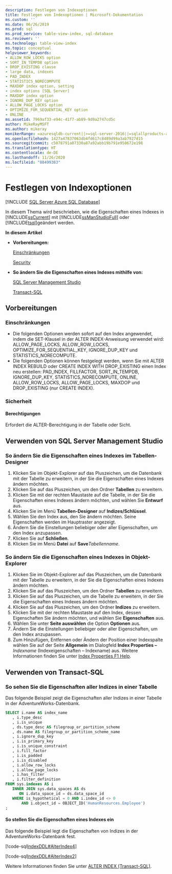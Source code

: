 ```yaml
---
description: Festlegen von Indexoptionen
title: Festlegen von Indexoptionen | Microsoft-Dokumentation
ms.custom: ''
ms.date: 06/26/2019
ms.prod: sql
ms.prod_service: table-view-index, sql-database
ms.reviewer: ''
ms.technology: table-view-index
ms.topic: conceptual
helpviewer_keywords:
- ALLOW_ROW_LOCKS option
- SORT_IN_TEMPDB option
- DROP_EXISTING clause
- large data, indexes
- PAD_INDEX
- STATISTICS_NORECOMPUTE
- MAXDOP index option, setting
- index options [SQL Server]
- MAXDOP index option
- IGNORE_DUP_KEY option
- ALLOW_PAGE_LOCKS option
- OPTIMIZE_FOR_SEQUENTIAL_KEY option
- ONLINE
ms.assetid: 7969af33-e94c-41f7-ab89-9d9a2747cd5c
author: MikeRayMSFT
ms.author: mikeray
monikerRange: =azuresqldb-current||>=sql-server-2016||=sqlallproducts-allversions||>=sql-server-linux-2017||=azuresqldb-mi-current
ms.openlocfilehash: 1427a47837063db4fd617c8489d99a3ab7927d15
ms.sourcegitcommit: c5078791a07330a87a92abb19b791e950672e198
ms.translationtype: HT
ms.contentlocale: de-DE
ms.lasthandoff: 11/26/2020
ms.locfileid: "88499383"
---
```

# <a name="set-index-options"></a>Festlegen von Indexoptionen

[!INCLUDE [SQL Server Azure SQL Database](../../includes/applies-to-version/sql-asdb.md)]

In diesem Thema wird beschrieben, wie die Eigenschaften eines Indexes in [!INCLUDE[ssCurrent](../../includes/sscurrent-md.md)] mit [!INCLUDE[ssManStudioFull](../../includes/ssmanstudiofull-md.md)] oder [!INCLUDE[tsql](../../includes/tsql-md.md)]geändert werden.

 **In diesem Artikel**

- **Vorbereitungen:**

   [Einschränkungen](#Restrictions)

   [Security](#Security)

- **So ändern Sie die Eigenschaften eines Indexes mithilfe von:**

   [SQL Server Management Studio](#SSMSProcedure)

   [Transact-SQL](#TsqlProcedure)

## <a name="before-you-begin"></a><a name="BeforeYouBegin"></a> Vorbereitungen

### <a name="limitations-and-restrictions"></a><a name="Restrictions"></a> Einschränkungen

- Die folgenden Optionen werden sofort auf den Index angewendet, indem die SET-Klausel in der ALTER INDEX-Anweisung verwendet wird: ALLOW_PAGE_LOCKS, ALLOW_ROW_LOCKS, OPTIMIZE_FOR_SEQUENTIAL_KEY, IGNORE_DUP_KEY und STATISTICS_NORECOMPUTE.
- Die folgenden Optionen können festgelegt werden, wenn Sie mit ALTER INDEX REBUILD oder CREATE INDEX WITH DROP_EXISTING einen Index neu erstellen: PAD_INDEX, FILLFACTOR, SORT_IN_TEMPDB, IGNORE_DUP_KEY, STATISTICS_NORECOMPUTE, ONLINE, ALLOW_ROW_LOCKS, ALLOW_PAGE_LOCKS, MAXDOP und DROP_EXISTING (nur CREATE INDEX).

### <a name="security"></a><a name="Security"></a> Sicherheit

#### <a name="permissions"></a><a name="Permissions"></a> Berechtigungen

Erfordert die ALTER-Berechtigung in der Tabelle oder Sicht.

## <a name="using-sql-server-management-studio"></a><a name="SSMSProcedure"></a> Verwenden von SQL Server Management Studio

### <a name="to-modify-the-properties-of-an-index-in-table-designer"></a>So ändern Sie die Eigenschaften eines Indexes im Tabellen-Designer

1. Klicken Sie im Objekt-Explorer auf das Pluszeichen, um die Datenbank mit der Tabelle zu erweitern, in der Sie die Eigenschaften eines Indexes ändern möchten.
2. Klicken Sie auf das Pluszeichen, um den Ordner **Tabellen** zu erweitern.
3. Klicken Sie mit der rechten Maustaste auf die Tabelle, in der Sie die Eigenschaften eines Indexes ändern möchten, und wählen Sie **Entwurf** aus.
4. Klicken Sie im Menü **Tabellen-Designer** auf **Indizes/Schlüssel**.
5. Wählen Sie den Index aus, den Sie ändern möchten. Seine Eigenschaften werden im Hauptraster angezeigt.
6. Ändern Sie die Einstellungen beliebiger oder aller Eigenschaften, um den Index anzupassen.
7. Klicken Sie auf **Schließen**.
8. Klicken Sie im Menü **Datei** auf **Save**_Tabellenname_.

### <a name="to-modify-the-properties-of-an-index-in-object-explorer"></a>So ändern Sie die Eigenschaften eines Indexes in Objekt-Explorer

1. Klicken Sie im Objekt-Explorer auf das Pluszeichen, um die Datenbank mit der Tabelle zu erweitern, in der Sie die Eigenschaften eines Indexes ändern möchten.
2. Klicken Sie auf das Pluszeichen, um den Ordner **Tabellen** zu erweitern.
3. Klicken Sie auf das Pluszeichen, um die Tabelle zu erweitern, in der Sie die Eigenschaften eines Indexes ändern möchten.
4. Klicken Sie auf das Pluszeichen, um den Ordner **Indizes** zu erweitern.
5. Klicken Sie mit der rechten Maustaste auf den Index, dessen Eigenschaften Sie ändern möchten, und wählen Sie **Eigenschaften** aus.
6. Wählen Sie unter **Seite auswählen** die Option **Optionen** aus.
7. Ändern Sie die Einstellungen beliebiger oder aller Eigenschaften, um den Index anzupassen.
8. Zum Hinzufügen, Entfernen oder Ändern der Position einer Indexspalte wählen Sie auf der Seite **Allgemein** im Dialogfeld **Index Properties –** _Indexname_ (Indexeigenschaften – Indexname) aus. Weitere Informationen finden Sie unter [Index Properties F1 Help](../../relational-databases/indexes/index-properties-f1-help.md).

## <a name="using-transact-sql"></a><a name="TsqlProcedure"></a> Verwenden von Transact-SQL

### <a name="to-see-the-properties-of-all-the-indexes-in-a-table"></a>So sehen Sie die Eigenschaften aller Indizes in einer Tabelle

Das folgende Beispiel zeigt die Eigenschaften aller Indizes in einer Tabelle in der AdventureWorks-Datenbank.

```sql
SELECT i.name AS index_name
   , i.type_desc
   , i.is_unique
   , ds.type_desc AS filegroup_or_partition_scheme
   , ds.name AS filegroup_or_partition_scheme_name
   , i.ignore_dup_key
   , i.is_primary_key
   , i.is_unique_constraint
   , i.fill_factor
   , i.is_padded
   , i.is_disabled
   , i.allow_row_locks
   , i.allow_page_locks
   , i.has_filter
   , i.filter_definition
FROM sys.indexes AS i
   INNER JOIN sys.data_spaces AS ds
      ON i.data_space_id = ds.data_space_id
   WHERE is_hypothetical = 0 AND i.index_id <> 0
       AND i.object_id = OBJECT_ID('HumanResources.Employee')
;
```

#### <a name="to-set-the-properties-of-an-index"></a>So stellen Sie die Eigenschaften eines Indexes ein

Das folgende Beispiel legt die Eigenschaften von Indizes in der AdventureWorks-Datenbank fest.

[!code-sql[IndexDDL#AlterIndex4](../../relational-databases/indexes/codesnippet/tsql/set-index-options_1.sql)]

[!code-sql[IndexDDL#AlterIndex2](../../relational-databases/indexes/codesnippet/tsql/set-index-options_2.sql)]

Weitere Informationen finden Sie unter [ALTER INDEX &#40;Transact-SQL&#41;](../../t-sql/statements/alter-index-transact-sql.md).
